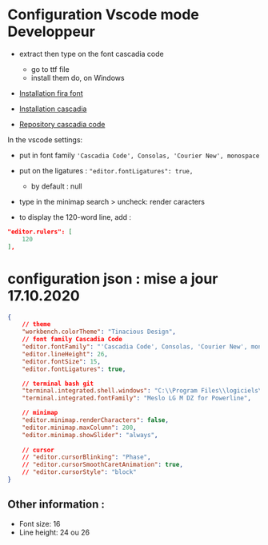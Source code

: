 # Configuration Vscode mode Developpeur 

- extract then type on the font cascadia code
    - go to ttf file
    - install them do, on Windows

- [Installation fira font ](https://github.com/tonsky/FiraCode/wiki/VS-Code-Instructions)
- [Installation cascadia](https://github.com/microsoft/cascadia-code/wiki/Installing-Cascadia-Code)
- [Repository cascadia code](https://github.com/microsoft/cascadia-code)

In the vscode settings: 
- put in font family ```'Cascadia Code', Consolas, 'Courier New', monospace```
- put on the ligatures : ```"editor.fontLigatures": true,```
    - by default : null

- type in the minimap search > uncheck: render caracters
- to display the 120-word line, add :

```json
"editor.rulers": [
    120
],
```
# configuration json : mise a jour 17.10.2020

```json
{   
    // theme
    "workbench.colorTheme": "Tinacious Design",
    // font family Cascadia Code
    "editor.fontFamily": "'Cascadia Code', Consolas, 'Courier New', monospace",
    "editor.lineHeight": 26,
    "editor.fontSize": 15,
    "editor.fontLigatures": true,

    // terminal bash git
    "terminal.integrated.shell.windows": "C:\\Program Files\\logiciels\\Git\\bin\\bash.exe",
    "terminal.integrated.fontFamily": "Meslo LG M DZ for Powerline",

    // minimap
    "editor.minimap.renderCharacters": false,
    "editor.minimap.maxColumn": 200,
    "editor.minimap.showSlider": "always",
    
    // cursor
    // "editor.cursorBlinking": "Phase",
    // "editor.cursorSmoothCaretAnimation": true,
    // "editor.cursorStyle": "block"
}
```

## Other information :
- Font size: 16
- Line height: 24 ou 26